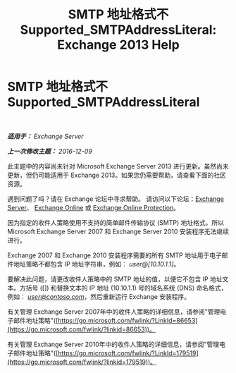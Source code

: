 ﻿---
title: 'SMTP 地址格式不 Supported_SMTPAddressLiteral: Exchange 2013 Help'
TOCTitle: SMTP 地址格式不 Supported_SMTPAddressLiteral
ms:assetid: b8b55917-d81f-4c0a-ad65-7bb10ac58df8
ms:mtpsurl: https://technet.microsoft.com/zh-cn/library/ms.exch.setupreadiness.smtpaddressliteral(v=EXCHG.150)
ms:contentKeyID: 50491414
ms.date: 05/21/2018
mtps_version: v=EXCHG.150
ms.translationtype: MT
---

# SMTP 地址格式不 Supported\_SMTPAddressLiteral

 

_**适用于：** Exchange Server_

_**上一次修改主题：** 2016-12-09_

此主题中的内容尚未针对 Microsoft Exchange Server 2013 进行更新。虽然尚未更新，但仍可能适用于 Exchange 2013。如果您仍需要帮助，请查看下面的社区资源。

遇到问题了吗？请在 Exchange 论坛中寻求帮助。 请访问以下论坛：[Exchange Server](https://go.microsoft.com/fwlink/p/?linkid=60612)、 [Exchange Online](https://go.microsoft.com/fwlink/p/?linkid=267542) 或 [Exchange Online Protection](https://go.microsoft.com/fwlink/p/?linkid=285351)。

因为指定的收件人策略使用不支持的简单邮件传输协议 (SMTP) 地址格式，所以 Microsoft Exchange Server 2007 和 Exchange Server 2010 安装程序无法继续进行。

Exchange 2007 和 Exchange 2010 安装程序需要的所有 SMTP 地址用于电子邮件地址策略不都包含 IP 地址字符串，例如︰ *user@\[10.10.1.1\]*。

要解决此问题，请更改收件人策略中的 SMTP 地址的值，以便它不包含 IP 地址文本。方括号 (\[\]) 和替换文本的 IP 地址 (10.10.1.1) 号的域名系统 (DNS) 命名格式，例如︰ *user@contoso.com*，然后重新运行 Exchange 安装程序。

有关管理 Exchange Server 2007年中的收件人策略的详细信息，请参阅"管理电子邮件地址策略"([https://go.microsoft.com/fwlink/?LinkId=86653](https://go.microsoft.com/fwlink/?linkid=86653))。

有关管理 Exchange Server 2010年中的收件人策略的详细信息，请参阅"管理电子邮件地址策略"([https://go.microsoft.com/fwlink/?LinkId=179519](https://go.microsoft.com/fwlink/?linkid=179519))。

